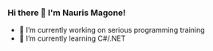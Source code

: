 ### Hi there 👋   I'm Nauris Magone!

- 🔭 I’m currently working on serious programming training
- 🌱 I’m currently learning C#/.NET




